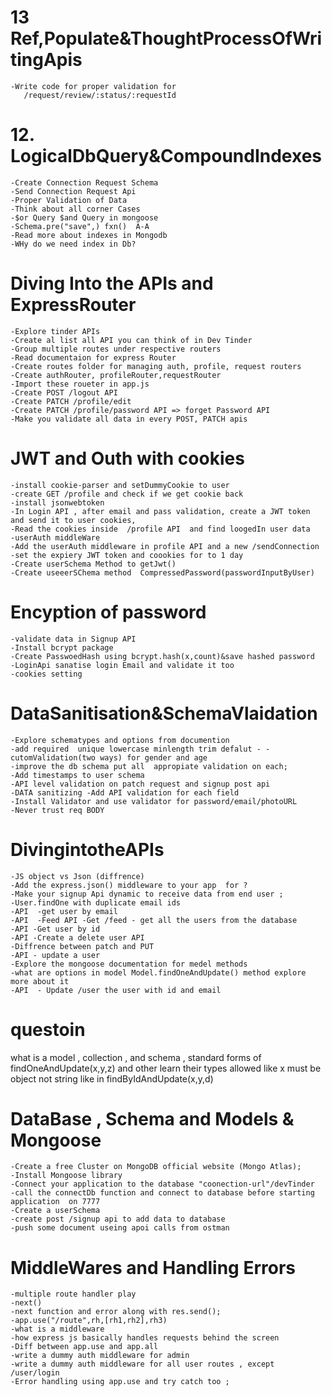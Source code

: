 # 13 Ref,Populate&ThoughtProcessOfWritingApis
    -Write code for proper validation for 
       /request/review/:status/:requestId


# 12. LogicalDbQuery&CompoundIndexes

    -Create Connection Request Schema
    -Send Connection Request Api
    -Proper Validation of Data
    -Think about all corner Cases
    -$or Query $and Query in mongoose 
    -Schema.pre("save",) fxn()  A-A
    -Read more about indexes in Mongodb
    -WHy do we need index in Db?


# Diving Into the APIs and ExpressRouter

    -Explore tinder APIs
    -Create al list all API you can think of in Dev Tinder 
    -Group multiple routes under respective routers
    -Read documentaion for express Router
    -Create routes folder for managing auth, profile, request routers
    -Create authRouter, profileRouter,requestRouter
    -Import these roueter in app.js
    -Create POST /logout API
    -Create PATCH /profile/edit
    -Create PATCH /profile/password API => forget Password API
    -Make you validate all data in every POST, PATCH apis

# JWT and Outh with cookies

    -install cookie-parser and setDummyCookie to user 
    -create GET /profile and check if we get cookie back
    -install jsonwebtoken
    -In Login API , after email and pass validation, create a JWT token and send it to user cookies,
    -Read the cookies inside  /profile API  and find loogedIn user data
    -userAuth middleWare
    -Add the userAuth middleware in profile API and a new /sendConnection
    -set the expiery JWT token and coookies for to 1 day
    -Create userSchema Method to getJwt()
    -Create useeerSChema method  CompressedPassword(passwordInputByUser)

# Encyption of password

    -validate data in Signup API
    -Install bcrypt package
    -Create PasswoedHash using bcrypt.hash(x,count)&save hashed password
    -LoginApi sanatise login Email and validate it too
    -cookies setting 

# DataSanitisation&SchemaVlaidation

    -Explore schematypes and options from documention
    -add required  unique lowercase minlength trim defalut - -cutomValidation(two ways) for gender and age
    -improve the db schema put all  appropiate validation on each;
    -Add timestamps to user schema
    -API level validation on patch request and signup post api 
    -DATA sanitizing -Add API validation for each field
    -Install Validator and use validator for password/email/photoURL
    -Never trust req BODY

# DivingintotheAPIs

    -JS object vs Json (diffrence)
    -Add the express.json() middleware to your app  for ? 
    -Make your signup Api dynamic to receive data from end user ;
    -User.findOne with duplicate email ids 
    -API  -get user by email 
    -API  -Feed API -Get /feed - get all the users from the database
    -API -Get user by id
    -API -Create a delete user API 
    -Diffrence between patch and PUT 
    -API - update a user 
    -Explore the mongoose documentation for medel methods 
    -what are options in model Model.findOneAndUpdate() method explore more about it 
    -API  - Update /user the user with id and email 

# questoin

what is a model , collection , and schema  ,  standard forms of findOneAndUpdate(x,y,z) and other learn their types allowed like x must be object not string like in findByIdAndUpdate(x,y,d)

# DataBase , Schema and Models  & Mongoose

    -Create a free Cluster on MongoDB official website (Mongo Atlas);
    -Install Mongoose library 
    -Connect your application to the database "coonection-url"/devTinder
    -call the connectDb function and connect to database before starting application  on 7777
    -Create a userSchema
    -create post /signup api to add data to database
    -push some document useing apoi calls from ostman 

# MiddleWares and Handling Errors

    -multiple route handler play 
    -next()
    -next function and error along with res.send();
    -app.use("/route",rh,[rh1,rh2],rh3)
    -what is a middleware 
    -how express js basically handles requests behind the screen 
    -Diff between app.use and app.all 
    -write a dummy auth middleware for admin 
    -write a dummy auth middleware for all user routes , except /user/login
    -Error handling using app.use and try catch too ;
